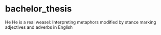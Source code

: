 # bachelor_thesis
He He is a real weasel: Interpreting metaphors modified by stance marking adjectives and adverbs in English
